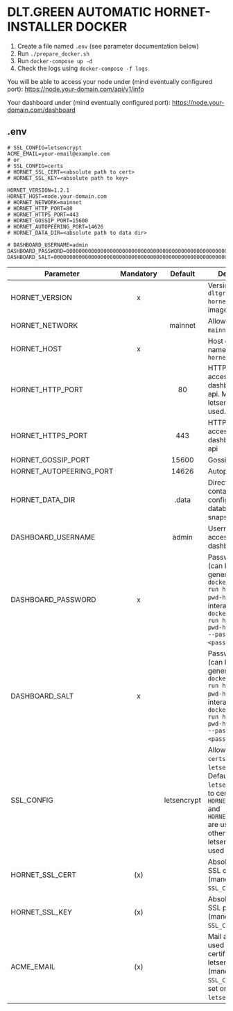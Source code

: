 # DLT.GREEN AUTOMATIC HORNET-INSTALLER DOCKER

1. Create a file named `.env` (see parameter documentation below)
2. Run `./prepare_docker.sh`
3. Run `docker-compose up -d`
4. Check the logs using `docker-compose -f logs`

You will be able to access your node under  (mind eventually configured port):
https://node.your-domain.com/api/v1/info

Your dashboard under (mind eventually configured port):
https://node.your-domain.com/dashboard

## .env

```
# SSL_CONFIG=letsencrypt
ACME_EMAIL=your-email@example.com
# or
# SSL_CONFIG=certs
# HORNET_SSL_CERT=<absolute path to cert>
# HORNET_SSL_KEY=<absolute path to key>

HORNET_VERSION=1.2.1
HORNET_HOST=node.your-domain.com
# HORNET_NETWORK=mainnet
# HORNET_HTTP_PORT=80
# HORNET_HTTPS_PORT=443
# HORNET_GOSSIP_PORT=15600
# HORNET_AUTOPEERING_PORT=14626
# HORNET_DATA_DIR=<absolute path to data dir>

# DASHBOARD_USERNAME=admin
DASHBOARD_PASSWORD=0000000000000000000000000000000000000000000000000000000000000000
DASHBOARD_SALT=0000000000000000000000000000000000000000000000000000000000000000
```

| Parameter               | Mandatory |   Default   | Description                                                                                                                                                                      |
| ----------------------- | :-------: | :---------: | -------------------------------------------------------------------------------------------------------------------------------------------------------------------------------- |
| HORNET_VERSION          |     x     |             | Version of `dltgreen/iota-hornet` docker image to use                                                                                                                            |
| HORNET_NETWORK          |           |   mainnet   | Allowed values: `mainnet`, `devnet`                                                                                                                                              |
| HORNET_HOST             |     x     |             | Host domain name e.g. `hornet.dlt.green`                                                                                                                                         |
| HORNET_HTTP_PORT        |           |     80      | HTTP port to access dashboard and api. Must be 80 if letsencrypt is used.                                                                                                        |
| HORNET_HTTPS_PORT       |           |     443     | HTTPS port to access dashboard and api                                                                                                                                           |
| HORNET_GOSSIP_PORT      |           |    15600    | Gossip port                                                                                                                                                                      |
| HORNET_AUTOPEERING_PORT |           |    14626    | Autopeering port                                                                                                                                                                 |
| HORNET_DATA_DIR         |           |    .data    | Directory containing configuration, database, snapshots etc.                                                                                                                     |
| DASHBOARD_USERNAME      |           |    admin    | Username to access dashboard                                                                                                                                                     |
| DASHBOARD_PASSWORD      |     x     |             | Password hash (can be generated with `docker compose run hornet tool pwd-hash` or non-interactively with `docker compose run hornet tool pwd-hash --json --password <password>`) |
| DASHBOARD_SALT          |     x     |             | Password salt (can be generated with `docker compose run hornet tool pwd-hash` or non-interactively with `docker compose run hornet tool pwd-hash --json --password <password>`) |
| SSL_CONFIG              |           | letsencrypt | Allowed values: `certs`, `letsencrypt`. Default: `letsencrypt`. If set to certs `HORNET_SSL_CERT` and `HORNET_SSL_KEY` are used otherwise letsencrypt is used by default.        |
| HORNET_SSL_CERT         |    (x)    |             | Absolute path to SSL certificate (mandatory if `SSL_CONFIG=certs`)                                                                                                               |
| HORNET_SSL_KEY          |    (x)    |             | Absolute path to SSL private key (mandatory if `SSL_CONFIG=certs`)                                                                                                               |
| ACME_EMAIL              |    (x)    |             | Mail address used to fetch SSL certificate from letsencrypt (mandatory if `SSL_CONFIG` not set or is set to `letsencrypt`).                                                      |

